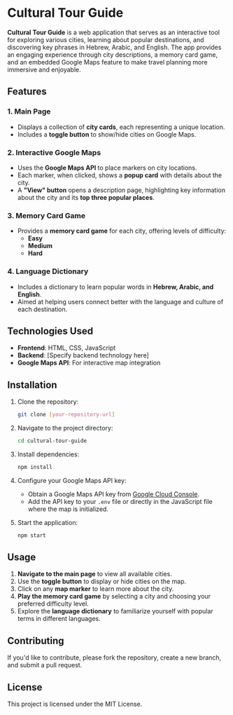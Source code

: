 
# Cultural Tour Guide

**Cultural Tour Guide** is a web application that serves as an interactive tool for exploring various cities, learning about popular destinations, and discovering key phrases in Hebrew, Arabic, and English. The app provides an engaging experience through city descriptions, a memory card game, and an embedded Google Maps feature to make travel planning more immersive and enjoyable.

## Features

### 1. Main Page
- Displays a collection of **city cards**, each representing a unique location.
- Includes a **toggle button** to show/hide cities on Google Maps.

### 2. Interactive Google Maps
- Uses the **Google Maps API** to place markers on city locations.
- Each marker, when clicked, shows a **popup card** with details about the city.
- A **"View" button** opens a description page, highlighting key information about the city and its **top three popular places**.

### 3. Memory Card Game
- Provides a **memory card game** for each city, offering levels of difficulty:
  - **Easy**
  - **Medium**
  - **Hard**

### 4. Language Dictionary
- Includes a dictionary to learn popular words in **Hebrew, Arabic, and English**.
- Aimed at helping users connect better with the language and culture of each destination.

## Technologies Used
- **Frontend**: HTML, CSS, JavaScript
- **Backend**: [Specify backend technology here]
- **Google Maps API**: For interactive map integration

## Installation

1. Clone the repository:
   ```bash
   git clone [your-repository-url]
   ```
2. Navigate to the project directory:
   ```bash
   cd cultural-tour-guide
   ```
3. Install dependencies:
   ```bash
   npm install
   ```
4. Configure your Google Maps API key:
   - Obtain a Google Maps API key from [Google Cloud Console](https://console.cloud.google.com/).
   - Add the API key to your `.env` file or directly in the JavaScript file where the map is initialized.

5. Start the application:
   ```bash
   npm start
   ```

## Usage
1. **Navigate to the main page** to view all available cities.
2. Use the **toggle button** to display or hide cities on the map.
3. Click on any **map marker** to learn more about the city.
4. **Play the memory card game** by selecting a city and choosing your preferred difficulty level.
5. Explore the **language dictionary** to familiarize yourself with popular terms in different languages.

## Contributing
If you'd like to contribute, please fork the repository, create a new branch, and submit a pull request.

## License
This project is licensed under the MIT License.
